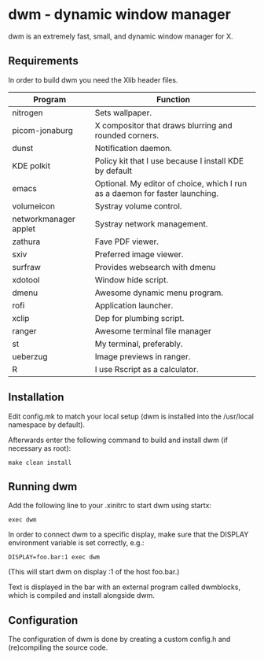 dwm - dynamic window manager
============================
dwm is an extremely fast, small, and dynamic window manager for X.


Requirements
------------
In order to build dwm you need the Xlib header files.


Program               | Function                                                                     
----------------------|------------------------------------------------------------------------------
nitrogen              | Sets wallpaper.                                                              
picom-jonaburg        | X compositor that draws blurring and rounded corners.                        
dunst                 | Notification daemon.                                                         
KDE polkit            | Policy kit that I use because I install KDE by default                       
emacs                 | Optional. My editor of choice, which I run as a daemon for faster launching. 
volumeicon            | Systray volume control.                                                      
networkmanager applet | Systray network management.                                                  
zathura               | Fave PDF viewer.                                                             
sxiv		      | Preferred image viewer.
surfraw               | Provides websearch with dmenu                                                
xdotool               | Window hide script.                                                          
dmenu                 | Awesome dynamic menu program.                                                
rofi                  | Application launcher.                                                        
xclip                 | Dep for plumbing script.                                                     
ranger                | Awesome terminal file manager                                                
st                    | My terminal, preferably.                                                     
ueberzug              | Image previews in ranger.                                                    
R                     | I use Rscript as a calculator.                                               



Installation
------------
Edit config.mk to match your local setup (dwm is installed into
the /usr/local namespace by default).

Afterwards enter the following command to build and install dwm (if
necessary as root):

    make clean install


Running dwm
-----------
Add the following line to your .xinitrc to start dwm using startx:

    exec dwm

In order to connect dwm to a specific display, make sure that
the DISPLAY environment variable is set correctly, e.g.:

    DISPLAY=foo.bar:1 exec dwm

(This will start dwm on display :1 of the host foo.bar.)

Text is displayed in the bar with an external program called dwmblocks, which is compiled and install alongside dwm.

Configuration
-------------
The configuration of dwm is done by creating a custom config.h
and (re)compiling the source code.
